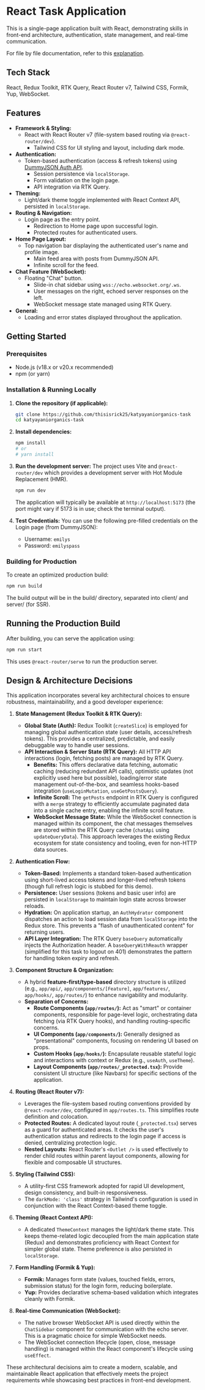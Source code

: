 # React Task Application

This is a single-page application built with React, demonstrating skills in front-end architecture, authentication, state management, and real-time communication.

For file by file documentation, refer to this [explanation](./exp.md).

## Tech Stack

React, Redux Toolkit, RTK Query, React Router v7, Tailwind CSS, Formik, Yup, WebSocket.

## Features

* **Framework & Styling:**
  * React with React Router v7 (file-system based routing via `@react-router/dev`).
    * Tailwind CSS for UI styling and layout, including dark mode.
* **Authentication:**
  * Token-based authentication (access & refresh tokens) using [DummyJSON Auth API](https://dummyjson.com/docs/auth).
    * Session persistence via `localStorage`.
    * Form validation on the login page.
    * API integration via RTK Query.
* **Theming:**
  * Light/dark theme toggle implemented with React Context API, persisted in `localStorage`.
* **Routing & Navigation:**
  * Login page as the entry point.
    * Redirection to Home page upon successful login.
    * Protected routes for authenticated users.
* **Home Page Layout:**
  * Top navigation bar displaying the authenticated user's name and profile image.
    * Main feed area with posts from DummyJSON API.
    * Infinite scroll for the feed.
* **Chat Feature (WebSocket):**
  * Floating "Chat" button.
    * Slide-in chat sidebar using `wss://echo.websocket.org/.ws`.
    * User messages on the right, echoed server responses on the left.
    * WebSocket message state managed using RTK Query.
* **General:**
  * Loading and error states displayed throughout the application.

## Getting Started

### Prerequisites

* Node.js (v18.x or v20.x recommended)
* npm (or yarn)

### Installation & Running Locally

1. **Clone the repository (if applicable):**

    ```bash
    git clone https://github.com/thisisrick25/katyayaniorganics-task
    cd katyayaniorganics-task
    ```

2. **Install dependencies:**

    ```bash
    npm install
    # or
    # yarn install
    ```

3. **Run the development server:**
    The project uses Vite and `@react-router/dev` which provides a development server with Hot Module Replacement (HMR).

    ```bash
    npm run dev
    ```

    The application will typically be available at `http://localhost:5173` (the port might vary if 5173 is in use; check the terminal output).

4. **Test Credentials:**
    You can use the following pre-filled credentials on the Login page (from DummyJSON):
    * Username: `emilys`
    * Password: `emilyspass`

### Building for Production

To create an optimized production build:

```bash
npm run build
```

The build output will be in the build/ directory, separated into client/ and server/ (for SSR).

## Running the Production Build

After building, you can serve the application using:

```bash
npm run start
```

This uses `@react-router/serve` to run the production server.

## Design & Architecture Decisions

This application incorporates several key architectural choices to ensure robustness, maintainability, and a good developer experience:

1. **State Management (Redux Toolkit & RTK Query):**
    * **Global State (Auth):** Redux Toolkit (`createSlice`) is employed for managing global authentication state (user details, access/refresh tokens). This provides a centralized, predictable, and easily debuggable way to handle user sessions.
    * **API Interaction & Server State (RTK Query):** All HTTP API interactions (login, fetching posts) are managed by RTK Query.
        * **Benefits:** This offers declarative data fetching, automatic caching (reducing redundant API calls), optimistic updates (not explicitly used here but possible), loading/error state management out-of-the-box, and seamless hooks-based integration (`useLoginMutation`, `useGetPostsQuery`).
        * **Infinite Scroll:** The `getPosts` endpoint in RTK Query is configured with a `merge` strategy to efficiently accumulate paginated data into a single cache entry, enabling the infinite scroll feature.
        * **WebSocket Message State:** While the WebSocket connection is managed within its component, the chat messages themselves are stored within the RTK Query cache (`chatApi` using `updateQueryData`). This approach leverages the existing Redux ecosystem for state consistency and tooling, even for non-HTTP data sources.

2. **Authentication Flow:**
    * **Token-Based:** Implements a standard token-based authentication using short-lived access tokens and longer-lived refresh tokens (though full refresh logic is stubbed for this demo).
    * **Persistence:** User sessions (tokens and basic user info) are persisted in `localStorage` to maintain login state across browser reloads.
    * **Hydration:** On application startup, an `AuthHydrator` component dispatches an action to load session data from `localStorage` into the Redux store. This prevents a "flash of unauthenticated content" for returning users.
    * **API Layer Integration:** The RTK Query `baseQuery` automatically injects the Authorization header. A `baseQueryWithReauth` wrapper (simplified for this task to logout on 401) demonstrates the pattern for handling token expiry and refresh.

3. **Component Structure & Organization:**
    * A hybrid **feature-first/type-based** directory structure is utilized (e.g., `app/api/`, `app/components/[Feature]`, `app/features/`, `app/hooks/`, `app/routes/`) to enhance navigability and modularity.
    * **Separation of Concerns:**
        * **Route Components (`app/routes/`):** Act as "smart" or container components, responsible for page-level logic, orchestrating data fetching (via RTK Query hooks), and handling routing-specific concerns.
        * **UI Components (`app/components/`):** Generally designed as "presentational" components, focusing on rendering UI based on props.
        * **Custom Hooks (`app/hooks/`):** Encapsulate reusable stateful logic and interactions with context or Redux (e.g., `useAuth`, `useTheme`).
        * **Layout Components (`app/routes/_protected.tsx`):** Provide consistent UI structure (like Navbars) for specific sections of the application.

4. **Routing (React Router v7):**
    * Leverages the file-system based routing conventions provided by `@react-router/dev`, configured in `app/routes.ts`. This simplifies route definition and colocation.
    * **Protected Routes:** A dedicated layout route (`_protected.tsx`) serves as a guard for authenticated areas. It checks the user's authentication status and redirects to the login page if access is denied, centralizing protection logic.
    * **Nested Layouts:** React Router's `<Outlet />` is used effectively to render child routes within parent layout components, allowing for flexible and composable UI structures.

5. **Styling (Tailwind CSS):**
    * A utility-first CSS framework adopted for rapid UI development, design consistency, and built-in responsiveness.
    * The `darkMode: 'class'` strategy in Tailwind's configuration is used in conjunction with the React Context-based theme toggle.

6. **Theming (React Context API):**
    * A dedicated `ThemeContext` manages the light/dark theme state. This keeps theme-related logic decoupled from the main application state (Redux) and demonstrates proficiency with React Context for simpler global state. Theme preference is also persisted in `localStorage`.

7. **Form Handling (Formik & Yup):**
    * **Formik:** Manages form state (values, touched fields, errors, submission status) for the login form, reducing boilerplate.
    * **Yup:** Provides declarative schema-based validation which integrates cleanly with Formik.

8. **Real-time Communication (WebSocket):**
    * The native browser WebSocket API is used directly within the `ChatSidebar` component for communication with the echo server. This is a pragmatic choice for simple WebSocket needs.
    * The WebSocket connection lifecycle (open, close, message handling) is managed within the React component's lifecycle using `useEffect`.

These architectural decisions aim to create a modern, scalable, and maintainable React application that effectively meets the project requirements while showcasing best practices in front-end development.
